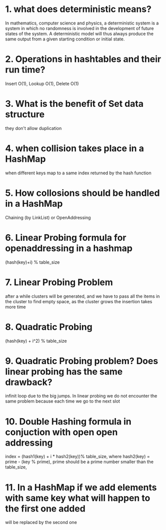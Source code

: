 # 1. what does deterministic means?
In mathematics, computer science and physics, a deterministic system is a system in which no randomness is involved in the development of future states of the system. A deterministic model will thus always produce the same output from a given starting condition or initial state.

# 2. Operations in hashtables and their run time?
Insert O(1), Lookup O(1), Delete O(1)

# 3. What is the benefit of Set data structure
they don't allow duplication

# 4. when collision takes place in a HashMap
 when different keys map to a same index returned by the hash function

# 5. How collosions should be handled in a HashMap
Chaining (by LinkList) or OpenAddressing

# 6. Linear Probing formula for openaddressing in a hashmap
(hash(key)+i) % table_size

# 7. Linear Probing Problem
after a while clusters will be generated, and we have to pass all the items in the cluster to find empty space, as the cluster grows the insertion takes more time

# 8. Quadratic Probing
(hash(key) + i^2) % table_size

# 9. Quadratic Probing problem? Does linear probing has the same drawback?
infinit loop due to the big jumps. In linear probing we do not encounter the same problem because each time we go to the next slot

# 10. Double Hashing formula in conjuction with open open addressing 
index = (hash1(key) + i * hash2(key))% table_size, where hash2(key) = prime - (key % prime), prime should be a prime number smaller than the table_size, 

# 11. In a HashMap if we add elements with same key what will happen to the first one added
will be replaced by the second one

